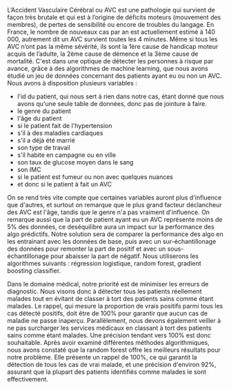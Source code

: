 L’Accident Vasculaire Cérébral ou AVC est une pathologie qui survient de façon très brutale et qui est à l’origine de déficits moteurs (mouvement des membres), 
de pertes de sensibilité ou encore de troubles du langage.
En France, le nombre de nouveaux cas par an est actuellement estimé à 140 000, autrement dit un AVC survient toutes les 4 minutes. 
Même si tous les AVC n’ont pas la même sévérité, ils sont la 1ère cause de handicap moteur acquis de l’adulte, la 2ème cause de démence et la 3ème cause de mortalité.
C'est dans une optique de détecter les personnes à risque par avance, grâce à des algorithmes de machine learning, que nous avons étudié un jeu de données concernant des patients ayant eu ou non un AVC.
Nous avons à disposition plusieurs variables : 
- l'id du patient, qui nous sert à rien dans notre cas, étant donné que nous avons qu'une seule table de données, donc pas de jointure à faire.
- le genre du patient
- l'âge du patient
- si le patient fait de l'hypertension
- s'il à des maladies cardiaques
- s'il a déjà été marrié
- son type de travail
- s'il habite en campagne ou en ville
- son taux de glucose moyen dans le sang
- son IMC
- si le patient est fumeur ou non avec quelques nuances
- et donc si le patient à fait un AVC

On se rend très vite compte que certaines variables auront plus d'influence que d'autres, et surtout on remarque que le plus grand facteur déclancheur des AVC est l'âge, tandis que le genre n'a pas vraiment d'influence.
On remarque aussi que la part de patient ayant eu un AVC représente moins de 5% des données, ce deséquilibre aura un impact sur la performance des algo prédictifs. Notre solution sera de comparer la performance des algo en les entrainant avec les données de base,
puis avec un sur-échantillonage des données pour remonter la part de positif et avec un sous-échantillonage pour abaisser la part de négatif.
Nous utiliserons les algorithmes suivants : régression logistique, random forest, gradient boosting classifier.

Dans le domaine médical, notre priorité est de minimiser les erreurs de diagnostic. Nous visons donc à détecter tous les patients réellement malades tout en évitant de classer à tort des patients sains comme étant malades. Le rappel, qui mesure la proportion de vrais positifs parmi tous les cas détecté positifs, doit être de 100% pour garantir que aucun cas de maladie ne passe inaperçu.
Parallèlement, nous devons également veiller à ne pas surcharger les services médicaux en classant à tort des patients sains comme étant malades. Une précision tendant vers 100% est donc souhaitable.
Après avoir examiné différentes méthodes algorithmiques, nous avons constaté que la random forest offre les meilleurs résultats pour notre problème. Elle présente un rappel de 100%, ce qui garantit la détection de tous les cas de vrai malade, et une précision d'environ 92%, assurant que la plupart des patients identifiés comme malades le sont effectivement.
